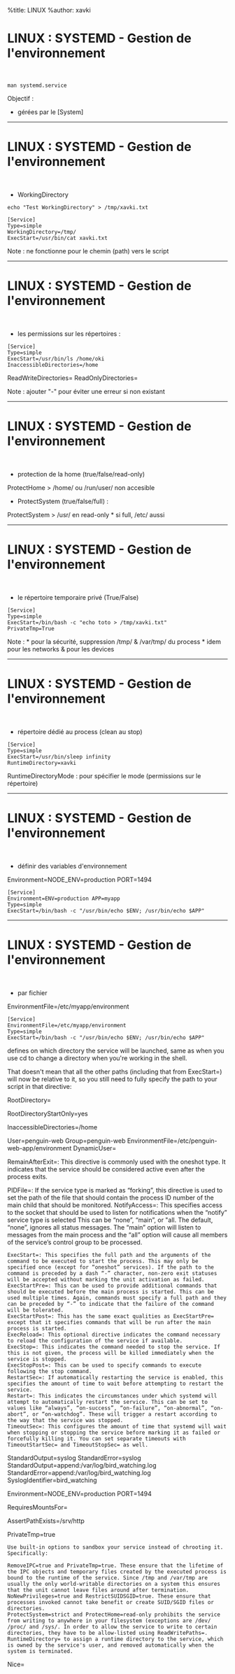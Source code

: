 %title: LINUX
%author: xavki


# LINUX : SYSTEMD - Gestion de l'environnement


<br>

```
man systemd.service
```

Objectif : 

* gérées par le [System]

----------------------------------------------------------------------------------

# LINUX : SYSTEMD - Gestion de l'environnement

<br>

* WorkingDirectory

```
echo "Test WorkingDirectory" > /tmp/xavki.txt
```

```
[Service]
Type=simple
WorkingDirectory=/tmp/
ExecStart=/usr/bin/cat xavki.txt
```

Note : ne fonctionne pour le chemin (path) vers le script

----------------------------------------------------------------------------------

# LINUX : SYSTEMD - Gestion de l'environnement

<br>

* les permissions sur les répertoires :

```
[Service]
Type=simple
ExecStart=/usr/bin/ls /home/oki
InaccessibleDirectories=/home
```
ReadWriteDirectories=
ReadOnlyDirectories=

Note : ajouter "-" pour éviter une erreur si non existant

----------------------------------------------------------------------------------

# LINUX : SYSTEMD - Gestion de l'environnement

<br>

* protection de la home (true/false/read-only)

ProtectHome > /home/ ou /run/user/ non accesible

* ProtectSystem (true/false/full) :

ProtectSystem > /usr/ en read-only
		* si full, /etc/ aussi 




----------------------------------------------------------------------------------

# LINUX : SYSTEMD - Gestion de l'environnement

<br>

* le répertoire temporaire privé (True/False)


```
[Service]
Type=simple
ExecStart=/bin/bash -c "echo toto > /tmp/xavki.txt"
PrivateTmp=True
```

Note :
	* pour la sécurité, suppression /tmp/ & /var/tmp/ du process
	* idem pour les networks & pour les devices

----------------------------------------------------------------------------------

# LINUX : SYSTEMD - Gestion de l'environnement

<br>

*  répertoire dédié au process (clean au stop)

```
[Service]
Type=simple
ExecStart=/usr/bin/sleep infinity
RuntimeDirectory=xavki
```

RuntimeDirectoryMode : pour spécifier le mode (permissions sur le répertoire)


----------------------------------------------------------------------------------

# LINUX : SYSTEMD - Gestion de l'environnement

<br>

* définir des variables d'environnement

Environment=NODE_ENV=production PORT=1494

```
[Service]
Environment=ENV=production APP=myapp
Type=simple
ExecStart=/bin/bash -c "/usr/bin/echo $ENV; /usr/bin/echo $APP"
```

----------------------------------------------------------------------------------

# LINUX : SYSTEMD - Gestion de l'environnement

<br>

* par fichier

EnvironmentFile=/etc/myapp/environment

```
[Service]
EnvironmentFile=/etc/myapp/environment
Type=simple
ExecStart=/bin/bash -c "/usr/bin/echo $ENV; /usr/bin/echo $APP"
```


defines on which directory the service will be launched, same as when you use cd to change a directory when you're working in the shell.

That doesn't mean that all the other paths (including that from ExecStart=) will now be relative to it, so you still need to fully specify the path to your script in that directive:

RootDirectory= 

RootDirectoryStartOnly=yes

InaccessibleDirectories=/home

User=penguin-web
Group=penguin-web
EnvironmentFile=/etc/penguin-web-app/environment
DynamicUser=


RemainAfterExit=: This directive is commonly used with the oneshot type. It indicates that the service should be considered active even after the process exits.

PIDFile=: If the service type is marked as “forking”, this directive is used to set the path of the file that should contain the process ID number of the main child that should be monitored.
NotifyAccess=: This specifies access to the socket that should be used to listen for notifications when the “notify” service type is selected This can be “none”, “main”, or "all. The default, “none”, ignores all status messages. The “main” option will listen to messages from the main process and the “all” option will cause all members of the service’s control group to be processed.



    ExecStart=: This specifies the full path and the arguments of the command to be executed to start the process. This may only be specified once (except for “oneshot” services). If the path to the command is preceded by a dash “-” character, non-zero exit statuses will be accepted without marking the unit activation as failed.
    ExecStartPre=: This can be used to provide additional commands that should be executed before the main process is started. This can be used multiple times. Again, commands must specify a full path and they can be preceded by “-” to indicate that the failure of the command will be tolerated.
    ExecStartPost=: This has the same exact qualities as ExecStartPre= except that it specifies commands that will be run after the main process is started.
    ExecReload=: This optional directive indicates the command necessary to reload the configuration of the service if available.
    ExecStop=: This indicates the command needed to stop the service. If this is not given, the process will be killed immediately when the service is stopped.
    ExecStopPost=: This can be used to specify commands to execute following the stop command.
    RestartSec=: If automatically restarting the service is enabled, this specifies the amount of time to wait before attempting to restart the service.
    Restart=: This indicates the circumstances under which systemd will attempt to automatically restart the service. This can be set to values like “always”, “on-success”, “on-failure”, “on-abnormal”, “on-abort”, or “on-watchdog”. These will trigger a restart according to the way that the service was stopped.
    TimeoutSec=: This configures the amount of time that systemd will wait when stopping or stopping the service before marking it as failed or forcefully killing it. You can set separate timeouts with TimeoutStartSec= and TimeoutStopSec= as well.

StandardOutput=syslog
StandardError=syslog
StandardOutput=append:/var/log/bird_watching.log
StandardError=append:/var/log/bird_watching.log
SyslogIdentifier=bird_watching

Environment=NODE_ENV=production PORT=1494


RequiresMountsFor=

AssertPathExists=/srv/http

PrivateTmp=true


    Use built-in options to sandbox your service instead of chrooting it. Specifically:

    RemoveIPC=true and PrivateTmp=true. These ensure that the lifetime of the IPC objects and temporary files created by the executed process is bound to the runtime of the service. Since /tmp and /var/tmp are usually the only world-writable directories on a system this ensures that the unit cannot leave files around after termination.
    NoNewPrivileges=true and RestrictSUIDSGID=true. These ensure that processes invoked cannot take benefit or create SUID/SGID files or directories.
    ProtectSystem=strict and ProtectHome=read-only prohibits the service from writing to anywhere in your filesystem (exceptions are /dev/ /proc/ and /sys/. In order to allow the service to write to certain directories, they have to be allow-listed using ReadWritePaths=.
    RuntimeDirectory= to assign a runtime directory to the service, which is owned by the service's user, and removed automatically when the system is terminated.
Nice=



